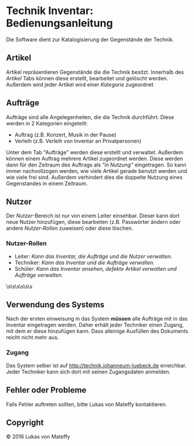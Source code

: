 # Technik Inventar: Bedienungsanleitung

Die Software dient zur Katalogisierung der Gegenstände der Technik.

## Artikel
Artikel repräsentieren Gegenstände die die Technik besitzt. Innerhalb des *Artikel* Tabs können diese erstellt, bearbeitet und gelöscht werden. Außerdem wird jeder Artikel wird einer *Kategorie* zugeordnet

## Aufträge
Aufträge sind alle Angelegenheiten, die die Technik durchführt. Diese werden in 2 Kategorien eingeteilt:
- Auftrag (z.B. Konzert, Musik in der Pause)
- Verleih (z.B. Verleih von Inventar an Privatpersonen)

Unter dem Tab "Aufträge" werden diese erstellt und verwaltet. Außerdem können einem Auftrag mehrere Artikel zugeordnet werden. Diese werden dann für den Zeitraum des Auftrags als *"in Nutzung"* eingetragen. So kann immer nachvollzogen werden, wie viele Artikel gerade benutzt werden und wie viele frei sind. Außerdem verhindert dies die doppelte Nutzung eines Gegenstandes in einem Zeitraum.

## Nutzer
Der *Nutzer*-Bereich ist nur von einem Leiter einsehbar. Dieser kann dort neue Nutzer hinzufügen, diese bearbeiten (z.B. Passwörter ändern oder andere *Nutzer-Rollen* zuweisen) oder diese löschen.

### Nutzer-Rollen
- Leiter: *Kann das Inventar, die Aufträge und die Nutzer verwalten.*
- Techniker: *Kann das Inventar und die Aufträge verwalten.*
- Schüler: *Kann das Inventar ansehen, defekte Artikel verwalten und Aufträge verwalten.*

\s\s\s\s\s\s
## Verwendung des Systems
Nach der ersten einweisung in das System **müssen** alle Aufträge mit in das Inventar eingetragen werden. Daher erhält jeder Techniker einen Zugang, mit dem er diese hinzufügen kann. Dass alleinige Ausfüllen des Dokuments reicht nicht mehr aus.

### Zugang
Das System selber ist auf http://technik.johanneum-luebeck.de erreichbar.
Jeder Techniker kann sich dort mit seinen Zugangsdaten anmelden.

## Fehler oder Probleme
Falls Fehler auftreten sollten, bitte Lukas von Mateffy kontaktieren.

## Copyright
© 2016 Lukas von Mateffy
